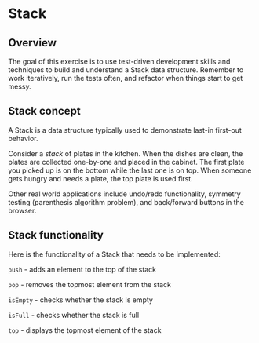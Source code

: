 # Stack

## Overview

The goal of this exercise is to use test-driven development skills and techniques to build and understand a Stack data structure.
Remember to work iteratively, run the tests often, and refactor when things start to get messy.

## Stack concept

A Stack is a data structure typically used to demonstrate last-in first-out behavior.

Consider a _stack_ of plates in the kitchen.
When the dishes are clean, the plates are collected one-by-one and placed in the cabinet. The first plate you picked up is on the bottom
while the last one is on top. When someone gets hungry and needs a plate, the top plate is used first.

Other real world applications include undo/redo functionality, symmetry testing (parenthesis algorithm problem), and back/forward buttons in the browser.

## Stack functionality

Here is the functionality of a Stack that needs to be implemented:

`push` - adds an element to the top of the stack

`pop` - removes the topmost element from the stack

`isEmpty` - checks whether the stack is empty

`isFull` - checks whether the stack is full

`top` - displays the topmost element of the stack
